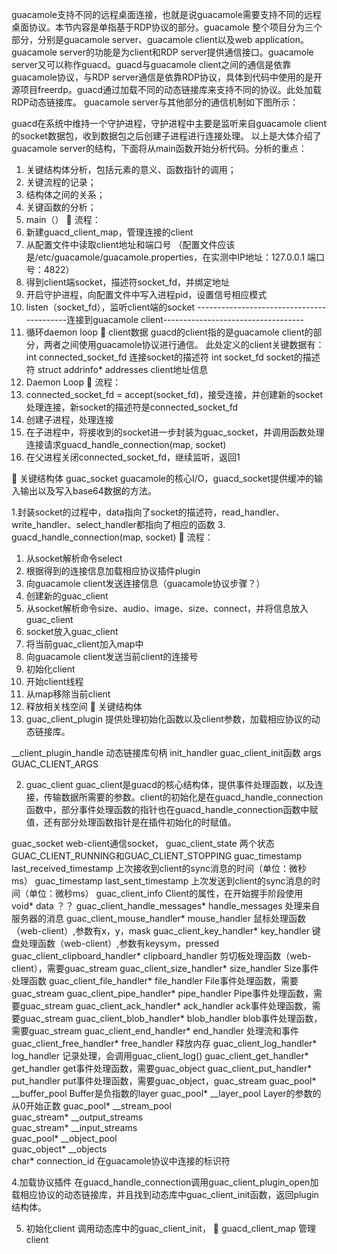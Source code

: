guacamole支持不同的远程桌面连接，也就是说guacamole需要支持不同的远程桌面协议。本节内容是单指基于RDP协议的部分。guacamole 整个项目分为三个部分，分别是guacamole server、guacamole client以及web application。guacamole server的功能是为client和RDP server提供通信接口。guacamole server又可以称作guacd。guacd与guacamole client之间的通信是依靠guacamole协议，与RDP server通信是依靠RDP协议，具体到代码中使用的是开源项目freerdp。guacd通过加载不同的动态链接库来支持不同的协议。此处加载RDP动态链接库。
guacamole server与其他部分的通信机制如下图所示：

guacd在系统中维持一个守护进程，守护进程中主要是监听来自guacamole client的socket数据包，收到数据包之后创建子进程进行连接处理。
以上是大体介绍了guacamole server的结构，下面将从main函数开始分析代码。分析的重点：
1.	关键结构体分析，包括元素的意义、函数指针的调用；
2.	关键流程的记录；
3.	结构体之间的关系；
4.	关键函数的分析；
1.	main（）
	流程：
1.	新建guacd_client_map，管理连接的client
2.	从配置文件中读取client地址和端口号
（配置文件应该是/etc/guacamole/guacamole.properties，在实测中IP地址：127.0.0.1 端口号：4822）
3.	得到client端socket，描述符socket_fd，并绑定地址
4.	开启守护进程，向配置文件中写入进程pid，设置信号相应模式
5.	listen（socket_fd），监听client端的socket
------------------------------------------连接到guacamole client-----------------------------------
6.	循环daemon loop
	client数据
	guacd的client指的是guacamole client的部分，两者之间使用guacamole协议进行通信。
	此处定义的client关键数据有：
int connected_socket_fd	连接socket的描述符
int socket_fd	socket的描述符
struct addrinfo* addresses	client地址信息
2.	Daemon Loop
	流程：
1.	connected_socket_fd = accept(socket_fd)，接受连接，并创建新的socket处理连接，新socket的描述符是connected_socket_fd
2.	创建子进程，处理连接
3.	在子进程中，将接收到的socket进一步封装为guac_socket，并调用函数处理连接请求guacd_handle_connection(map, socket)
4.	在父进程关闭connected_socket_fd，继续监听，返回1

	关键结构体
guac_socket
guacamole的核心I/O，guacd_socket提供缓冲的输入输出以及写入base64数据的方法。
 
1.封装socket的过程中，data指向了socket的描述符，read_handler、write_handler、select_handler都指向了相应的函数
3. guacd_handle_connection(map, socket)
	流程：
1.	从socket解析命令select
2.	根据得到的连接信息加载相应协议插件plugin
3.	向guacamole client发送连接信息（guacamole协议步骤？）
4.	创建新的guac_client
5.	从socket解析命令size、audio、image、size、connect，并将信息放入guac_client
6.	socket放入guac_client
7.	将当前guac_client加入map中
8.	向guacamole client发送当前client的连接号
9.	初始化client
10.	开始client线程
11.	从map移除当前client
12.	释放相关栈空间
	关键结构体
1.	guac_client_plugin
提供处理初始化函数以及client参数，加载相应协议的动态链接库。
 
__client_plugin_handle	动态链接库句柄
init_handler	guac_client_init函数
args	GUAC_CLIENT_ARGS

2.	guac_client
	guac_client是guacd的核心结构体，提供事件处理函数，以及连接，传输数据所需要的参数。client的初始化是在guacd_handle_connection函数中，部分事件处理函数的指针也在guacd_handle_connection函数中赋值，还有部分处理函数指针是在插件初始化的时赋值。
 
guac_socket	web-client通信socket，
guac_client_state	两个状态GUAC_CLIENT_RUNNING和GUAC_CLIENT_STOPPING
guac_timestamp last_received_timestamp	上次接收到client的sync消息的时间（单位：微秒ms）
guac_timestamp last_sent_timestamp	上次发送到client的sync消息的时间（单位：微秒ms）
guac_client_info	Client的属性，在开始握手阶段使用
void* data	？？
guac_client_handle_messages* handle_messages	处理来自服务器的消息
guac_client_mouse_handler* mouse_handler	鼠标处理函数（web-client）,参数有x，y，mask
guac_client_key_handler* key_handler	键盘处理函数（web-client）,参数有keysym，pressed
guac_client_clipboard_handler* clipboard_handler	剪切板处理函数（web-client），需要guac_stream
guac_client_size_handler* size_handler	Size事件处理函数
guac_client_file_handler* file_handler	File事件处理函数，需要guac_stream
guac_client_pipe_handler* pipe_handler	Pipe事件处理函数，需要guac_stream
guac_client_ack_handler* ack_handler	ack事件处理函数，需要guac_stream
guac_client_blob_handler* blob_handler	blob事件处理函数，需要guac_stream
guac_client_end_handler* end_handler	处理流和事件
guac_client_free_handler* free_handler	释放内存
guac_client_log_handler* log_handler	记录处理，会调用guac_client_log()
guac_client_get_handler* get_handler	get事件处理函数，需要guac_object
guac_client_put_handler* put_handler	put事件处理函数，需要guac_object，guac_stream
guac_pool* __buffer_pool	Buffer是负指数的layer
guac_pool* __layer_pool	Layer的参数的从0开始正数
guac_pool* __stream_pool	
guac_stream* __output_streams	
guac_stream* __input_streams	
guac_pool* __object_pool	
guac_object* __objects	
char* connection_id	在guacamole协议中连接的标识符

4.加载协议插件
	在guacd_handle_connection调用guac_client_plugin_open加载相应协议的动态链接库，并且找到动态库中guac_client_init函数，返回plugin结构体。

5.	初始化client
调用动态库中的guac_client_init，
	guacd_client_map 管理client
